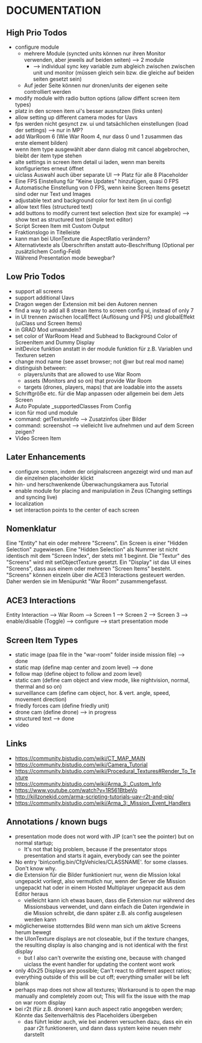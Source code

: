 # DOCUMENTATION

## High Prio Todos

- configure module
  - mehrere Module (syncted units können nur ihren Monitor verwenden, aber jeweils auf beiden seiten) --> 2 module
    - --> individual sync key variable zum abgleich zwischen zwischen unit und monitor (müssen gleich sein bzw. die gleiche auf beiden seiten gesetzt sein)
  - Auf jeder Seite können nur dronen/units der eigenen seite controlliert werden
- modify module with radio button options (allow diffent screen item types)
- platz in den screen item ui's besser ausnutzen (links unten)
- allow setting up different camera modes for Uavs
- fps werden nicht gesynct zw. ui und tatsächlichen einstellungen (load der settings) --> nur in MP?
- add WarRoom 6 (Wie War Room 4, nur dass 0 und 1 zusammen das erste element bilden)
- wenn item type ausgewählt aber dann dialog mit cancel abgebrochen, bleibt der item type stehen
- alte settings in screen item detail ui laden, wenn man bereits konfiguriertes erneut öffnet
- uiclass Auswahl auch über separate UI --> Platz für alle 8 Placeholder
- Eine FPS Einstellung für "Keine Updates" hinzufügen, quasi 0 FPS
- Automatische Einstellung von 0 FPS, wenn keine Screen Items gesetzt sind oder nur Text und Images
- adjustable text and background color for text item (in ui config)
- allow text files (structured text)
- add buttons to modify current text selection (text size for example) --> show text as structured text (simple text editor)
- Script Screen Item mit Custom Output
- Fraktionslogo in Titelleiste
- kann man bei UIonTexture die AspectRatio verändern?
- Alternativtexte als Überschriften anstatt auto-Beschriftung (Optional per zusätzlichem Config-Feld)
- Während Presentation mode bewegbar?

## Low Prio Todos

- support all screens
- support additional Uavs
- Dragon wegen der Extension mit bei den Autoren nennen
- find a way to add all 8 strean items to screen config ui, instead of only 7
- in UI trennen zwischen localEffect (Auflösung und FPS) und globalEffekt (uiClass und Screen Items)
- in GRAD Mod umwandeln?
- set color of WarRoom Head and Subhead to Background Color of ScreenItem and Dummy Display
- initDevice funktion anstatt in der module funktion für z.B. Variablen und Texturen setzen
- change mod name (see asset browser; not @wr but real mod name)
- distinguish between:
  - players/units that are allowed to use War Room
  - assets (Monitors and so on) that provide War Room
  - targets (drones, players, maps) that are loadable into the assets
- Schriftgröße etc. für die Map anpassen oder allgemein bei dem Jets Screen
- Auto Populate _supportedClasses From Config
- icon für mod und module
- command: getTextureInfo --> Zusatzinfos über Bilder
- command: screenshot --> vielleicht live aufnehmen und auf dem Screen zeigen?
- Video Screen Item

## Later Enhancements

- configure screen, indem der originalscreen angezeigt wird und man auf die einzelnen placeholder klickt
- hin- und herschwenkende Überwachungskamera aus Tutorial
- enable module for placing and manipulation in Zeus (Changing settings and syncing live)
- localization
- set interaction points to the center of each screen

## Nomenklatur

Eine "Entity" hat ein oder mehrere "Screens". Ein Screen is einer "Hidden Selection" zugewiesen. Eine "Hidden Selection" als Nummer ist nicht identisch mit dem "Screen Index", der stets mit
1 beginnt. Die "Textur" des "Screens" wird mit setObjectTexture gesetzt. Ein "Display" ist das UI eines "Screens", dass aus einem oder mehreren "Screen Items" besteht. "Screens" können einzeln
über die ACE3 Interactions gesteuert werden. Daher werden sie im Menüpunkt "War Room" zusammengefasst.

## ACE3 Interactions

Entity Interaction --> War Room --> Screen 1
                                --> Screen 2
                                --> Screen 3 --> enable/disable (Toggle)
                                             --> configure
                                             --> start presentation mode

## Screen Item Types

- static image (paa file in the "war-room" folder inside mission file) --> done
- static map (define map center and zoom level) --> done
- follow map (define object to follow and zoom level)
- static cam (define cam object and view mode, like nightvision, normal, thermal and so on)
- surveillance cam (define cam object, hor. & vert. angle, speed, movement direction)
- friedly forces cam (define friedly unit)
- drone cam (define drone) --> in progress
- structured text --> done
- video

## Links

- <https://community.bistudio.com/wiki/CT_MAP_MAIN>
- <https://community.bistudio.com/wiki/Camera_Tutorial>
- <https://community.bistudio.com/wiki/Procedural_Textures#Render_To_Texture>
- <https://community.bistudio.com/wiki/Arma_3:_Custom_Info>
- <https://www.youtube.com/watch?v=1R561BtbeVo>
- <http://killzonekid.com/arma-scripting-tutorials-uav-r2t-and-pip/>
- <https://community.bistudio.com/wiki/Arma_3:_Mission_Event_Handlers>

## Annotations / known bugs

- presentation mode does not word with JIP (can't see the pointer) but on normal startup;
  - It's not that big problem, because if the presentator stops presentation and starts it again, everybody can see the pointer
- No entry 'bin\config.bin/CfgVehicles/CLASSNAME'. for some classes. Don't know why.
- die Extension für die Bilder funktioniert nur, wenn die Mission lokal ungepackt vorliegt, also vermutlich nur, wenn der Server die Mission ungepackt hat oder in einem Hosted Multiplayer ungepackt aus dem Editor heraus
  - vielleicht kann ich etwas bauen, dass die Extension nur während des Missionsbaus verwendet, und dann einfach die Daten irgendwie in die Mission schreibt, die dann später z.B. als config ausgelesen werden kann
- möglicherweise stotterndes Bild wenn man sich um aktive Screens herum bewegt
- the UIonTexture displays are not closeable, but if the texture changes, the resulting display is also changing and is not identical with the first display
  - but I also can't overwrite the existing one, because with changed uiclass the event handler for updating the content wont work
- only 40x25 Displays are possible; Can't react to different aspect ratios; everything outside of this will be cut off; everything smaller will be left blank
- perhaps map does not show all textures; Workaround is to open the map manually and completely zoom out; This will fix the issue with the map on war room display
- bei r2t (für z.B. dronen) kann auch aspect ratio angegeben werden; Könnte das Seitenverhältnis des Placeholders übergeben
  - das führt leider auch, wie bei anderen versuchen dazu, dass ein ein paar r2t funktioneren, und dann dass system keine neuen mehr darstellt
